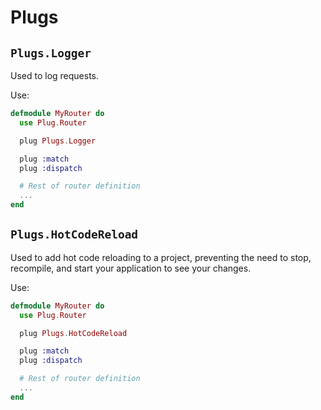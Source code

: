 # Plugs

## `Plugs.Logger`

Used to log requests.

Use:

```elixir
defmodule MyRouter do
  use Plug.Router

  plug Plugs.Logger

  plug :match
  plug :dispatch

  # Rest of router definition
  ...
end
```

## `Plugs.HotCodeReload`

Used to add hot code reloading to a project, preventing the need to stop, recompile, and start your application to see your changes.

Use:

```elixir
defmodule MyRouter do
  use Plug.Router

  plug Plugs.HotCodeReload

  plug :match
  plug :dispatch

  # Rest of router definition
  ...
end
